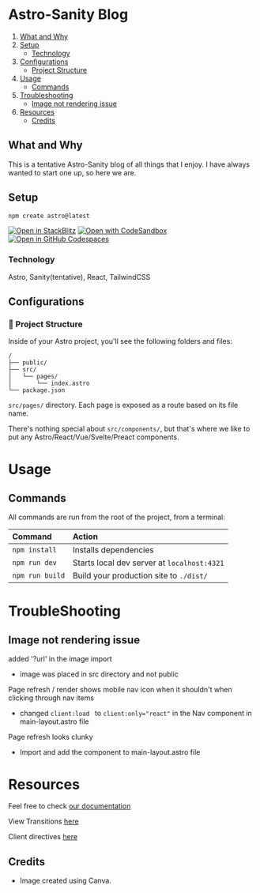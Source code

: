 # Astro-Sanity Blog

1. [What and Why](#what-and-why) <br>
2. [Setup](#setup)<br>
   -  [Technology](#technology)
3. [Configurations](#configurations)
   - [Project Structure](#project-structure)
4. [Usage](#usage)
   - [Commands](#commands)
5. [Troubleshooting](#troubleshooting)
   - [Image not rendering issue](#image-not-rendering-issue)
6. [Resources](#resources)
   - [Credits](#credits)

## What and Why
This is a tentative Astro-Sanity blog of all things that I enjoy. I have always wanted to start one up, so here we are.

## Setup
```sh
npm create astro@latest
```

[![Open in StackBlitz](https://developer.stackblitz.com/img/open_in_stackblitz.svg)](https://stackblitz.com/github/withastro/astro/tree/latest/examples/minimal)
[![Open with CodeSandbox](https://assets.codesandbox.io/github/button-edit-lime.svg)](https://codesandbox.io/p/sandbox/github/withastro/astro/tree/latest/examples/minimal)
[![Open in GitHub Codespaces](https://github.com/codespaces/badge.svg)](https://codespaces.new/withastro/astro?devcontainer_path=.devcontainer/minimal/devcontainer.json)

### Technology
Astro, Sanity(tentative), React, TailwindCSS

## Configurations
### 🚀 Project Structure

Inside of your Astro project, you'll see the following folders and files:

```text
/
├── public/
├── src/
│   └── pages/
│       └── index.astro
└── package.json
```

 `src/pages/` directory. Each page is exposed as a route based on its file name.

There's nothing special about `src/components/`, but that's where we like to put any Astro/React/Vue/Svelte/Preact components.


# Usage
##  Commands

All commands are run from the root of the project, from a terminal:

| Command                   | Action                                           |
| :------------------------ | :----------------------------------------------- |
| `npm install`             | Installs dependencies                            |
| `npm run dev`             | Starts local dev server at `localhost:4321`      |
| `npm run build`           | Build your production site to `./dist/`          |

# TroubleShooting
## Image not rendering issue
 added '?url' in the image import
   - image was placed in src directory and not public<br/>

Page refresh / render shows mobile nav icon when it shouldn't when clicking through nav items
   - changed `client:load ` to `client:only="react"` in the Nav component in main-layout.astro file<br/>

Page refresh looks clunky
   - Import and add the <ViewTransitions /> component to main-layout.astro file 
  
 



# Resources
Feel free to check [our documentation](https://docs.astro.build)

View Transitions [here](https://docs.astro.build/en/guides/view-transitions/#full-site-view-transitions-spa-mode)

Client directives [here](https://docs.astro.build/en/reference/directives-reference/#client-directives)

## Credits
- Image created using Canva.


